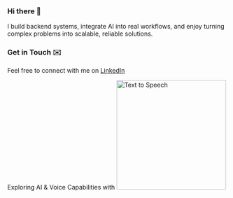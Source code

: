 ### Hi there 👋
I build backend systems, integrate AI into real workflows, and enjoy turning complex problems into scalable, reliable solutions.

### Get in Touch ✉️
Feel free to connect with me on [LinkedIn](https://www.linkedin.com/in/musky) 

Exploring AI & Voice Capabilities with
<a href="https://elevenlabs.io/text-to-speech">
<img src="https://eleven-public-cdn.elevenlabs.io/payloadcms/pwsc4vchsqt-ElevenLabsGrants.webp" alt="Text to Speech" style="width:250px">
</a>

